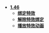 * [**1.46**](/)
	* [**绑定特效**](/1.46/绑定特效)
	* [**解除特效绑定**](/1.46/解除特效绑定)
	* [**播放特效动画**](/1.46/播放特效动画)
			  